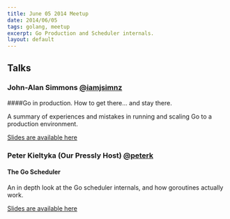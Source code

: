```yaml
---
title: June 05 2014 Meetup
date: 2014/06/05
tags: golang, meetup
excerpt: Go Production and Scheduler internals.
layout: default
---
```


## Talks

### John-Alan Simmons [@iamjsimnz](https://twitter.com/iamjsimnz) 
####Go in production. How to get there... and stay there.

A summary of experiences and mistakes in running and scaling Go to a production environment.

[Slides are available here](https://docs.google.com/presentation/d/1QMvyextxURbnrCRFiaEzj06CdXUsZjtl3iJ68lzeG74/edit?usp=sharing)

### Peter Kieltyka (Our Pressly Host) [@peterk](https://twitter.com/peterk)  
#### The Go Scheduler

An in depth look at the Go scheduler internals, and how goroutines actually work.

[Slides are available here](https://github.com/pkieltyka/go1.3-some-bits-on-runtime)


